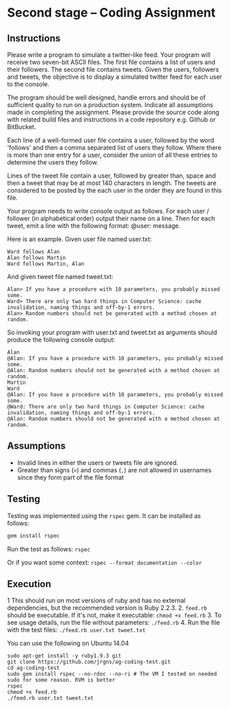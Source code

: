 # Second stage – Coding Assignment

## Instructions
 
Please write a program to simulate a twitter-like feed. Your program will receive two seven-bit ASCII files. The first file contains a list of users and their followers. The second file contains tweets. Given the users, followers and tweets, the objective is to display a simulated twitter feed for each user to the console.
 
The program should be well designed, handle errors and should be of sufficient quality to run on a production system. Indicate all assumptions made in completing the assignment. Please provide the source code along with related build files and instructions in a code repository e.g. Github or BitBucket.
 
Each line of a well-formed user file contains a user, followed by the word 'follows' and then a comma separated list of users they follow.  Where there is more than one entry for a user,  consider the union of all these entries to determine the users they follow.
 
Lines of the tweet file contain a user, followed by greater than, space and then a tweet that may be at most 140 characters in length. The tweets are considered to be posted by the each user in the order they are found in this file.
 
Your program needs to write console output as follows. For each user / follower (in alphabetical order) output their name on a line. Then for each tweet, emit a line with the following format: <tab>@user: <space>message.
 
Here is an example. Given user file named user.txt:

```
Ward follows Alan
Alan follows Martin
Ward follows Martin, Alan
```
 
And given tweet file named tweet.txt:

```
Alan> If you have a procedure with 10 parameters, you probably missed some.
Ward> There are only two hard things in Computer Science: cache invalidation, naming things and off-by-1 errors.
Alan> Random numbers should not be generated with a method chosen at random.
```
 
So invoking your program with user.txt and tweet.txt as arguments should produce the following console output:

```
Alan
@Alan: If you have a procedure with 10 parameters, you probably missed some.
@Alan: Random numbers should not be generated with a method chosen at random.
Martin
Ward
@Alan: If you have a procedure with 10 parameters, you probably missed some.
@Ward: There are only two hard things in Computer Science: cache invalidation, naming things and off-by-1 errors.
@Alan: Random numbers should not be generated with a method chosen at random.​
```

## Assumptions

* Invalid lines in either the users or tweets file are ignored.
* Greater than signs (`>`) and commas (`,`) are not allowed in usernames since they form part of the file format

## Testing

Testing was implemented using the `rspec` gem. It can be installed as follows:

```bash
gem install rspec
```

Run the test as follows: `rspec`

Or if you want some context: `rspec --format documentation --color`

## Execution

1 This should run on most versions of ruby and has no external dependencies, but the recommended version is Ruby 2.2.3.
2. `feed.rb` should be executable. If it's not, make it executable: `chmod +x feed.rb`
3. To see usage details, run the file without parameters: `./feed.rb`
4. Run the file with the test files: `./feed.rb user.txt tweet.txt`

You can use the following on Ubuntu 14.04

```
sudo apt-get install -y ruby1.9.3 git
git clone https://github.com/jrgns/ag-coding-test.git
cd ag-coding-test
sudo gem install rspec --no-rdoc --no-ri # The VM I tested on needed sudo for some reason. RVM is better
rspec
chmod +x feed.rb
./feed.rb user.txt tweet.txt
```
